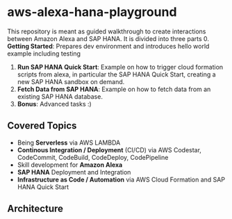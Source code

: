 # aws-alexa-hana-playground

This repository is meant as guided walkthrough to create interactions between Amazon Alexa and SAP HANA.
It is divided into three parts
0. **Getting Started**: Prepares dev environment and introduces hello world example including testing
1. **Run SAP HANA Quick Start**: Example on how to trigger cloud formation scripts from alexa, in particular the SAP HANA Quick Start, creating a new SAP HANA sandbox on demand.
2. **Fetch Data from SAP HANA**: Example on how to fetch data from an existing SAP HANA database.
3. **Bonus**: Advanced tasks :)

## Covered Topics

- Being **Serverless** via AWS LAMBDA 
- **Continous Integration / Deployment** (CI/CD) via AWS Codestar, CodeCommit, CodeBuild, CodeDeploy, CodePipeline
- Skill development for **Amazon Alexa**
- **SAP HANA** Deployment and Integration
- **Infrastructure as Code / Automation** via AWS Cloud Formation and SAP HANA Quick Start

## Architecture
